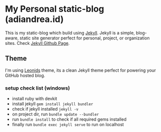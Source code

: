 # My Personal static-blog (adiandrea.id)

This is my static-blog which build using [Jekyll](http://jekyllrb.com/). Jekyll is a simple, blog-aware, static site generator perfect for personal, project, or organization sites. Check [Jekyll Github Page](https://github.com/jekyll/jekyll).

## Theme
I'm using [Leonids](https://github.com/renyuanz/leonids/) theme, its a clean Jekyll theme perfect for powering your GitHub hosted blog.

### setup check list (windows)
- install ruby with devkit
- install jekyll ```gem install jekyll bundler```
- check if jekyll installed ```jekyll -v```
- on project dir, run ```bundle update --bundler```
- run ```bundle install``` to check if all required gems installed
- finally run ```bundle exec jekyll serve``` to run on localhost